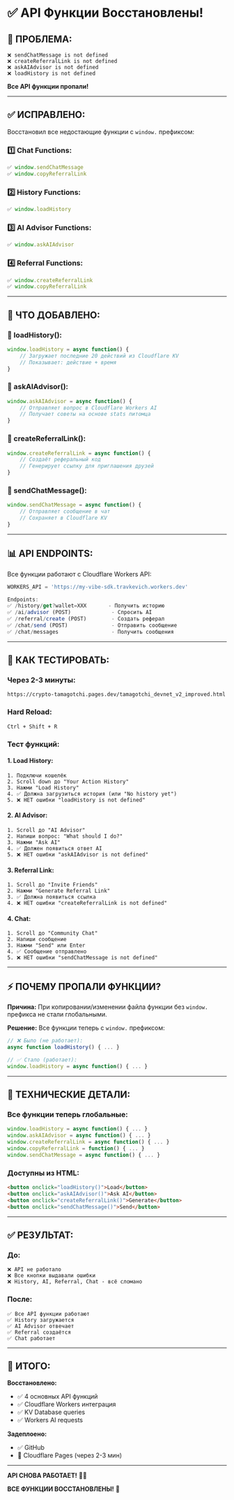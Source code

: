 # ✅ API Функции Восстановлены!

## 🐛 ПРОБЛЕМА:

```
❌ sendChatMessage is not defined
❌ createReferralLink is not defined
❌ askAIAdvisor is not defined
❌ loadHistory is not defined
```

**Все API функции пропали!**

---

## ✅ ИСПРАВЛЕНО:

Восстановил все недостающие функции с `window.` префиксом:

### 1️⃣ **Chat Functions:**
```javascript
✅ window.sendChatMessage
✅ window.copyReferralLink
```

### 2️⃣ **History Functions:**
```javascript
✅ window.loadHistory
```

### 3️⃣ **AI Advisor Functions:**
```javascript
✅ window.askAIAdvisor
```

### 4️⃣ **Referral Functions:**
```javascript
✅ window.createReferralLink
✅ window.copyReferralLink
```

---

## 🔧 ЧТО ДОБАВЛЕНО:

### **📜 loadHistory():**
```javascript
window.loadHistory = async function() {
    // Загружает последние 20 действий из Cloudflare KV
    // Показывает: действие + время
}
```

### **🤖 askAIAdvisor():**
```javascript
window.askAIAdvisor = async function() {
    // Отправляет вопрос в Cloudflare Workers AI
    // Получает советы на основе stats питомца
}
```

### **🎁 createReferralLink():**
```javascript
window.createReferralLink = async function() {
    // Создаёт реферальный код
    // Генерирует ссылку для приглашения друзей
}
```

### **💬 sendChatMessage():**
```javascript
window.sendChatMessage = async function() {
    // Отправляет сообщение в чат
    // Сохраняет в Cloudflare KV
}
```

---

## 📊 API ENDPOINTS:

Все функции работают с Cloudflare Workers API:

```javascript
WORKERS_API = 'https://my-vibe-sdk.travkevich.workers.dev'

Endpoints:
✅ /history/get?wallet=XXX       - Получить историю
✅ /ai/advisor (POST)             - Спросить AI
✅ /referral/create (POST)        - Создать реферал
✅ /chat/send (POST)              - Отправить сообщение
✅ /chat/messages                 - Получить сообщения
```

---

## 🧪 КАК ТЕСТИРОВАТЬ:

### **Через 2-3 минуты:**
```
https://crypto-tamagotchi.pages.dev/tamagotchi_devnet_v2_improved.html
```

### **Hard Reload:**
```
Ctrl + Shift + R
```

### **Тест функций:**

#### **1. Load History:**
```
1. Подключи кошелёк
2. Scroll down до "Your Action History"
3. Нажми "Load History"
4. ✅ Должна загрузиться история (или "No history yet")
5. ❌ НЕТ ошибки "loadHistory is not defined"
```

#### **2. AI Advisor:**
```
1. Scroll до "AI Advisor"
2. Напиши вопрос: "What should I do?"
3. Нажми "Ask AI"
4. ✅ Должен появиться ответ AI
5. ❌ НЕТ ошибки "askAIAdvisor is not defined"
```

#### **3. Referral Link:**
```
1. Scroll до "Invite Friends"
2. Нажми "Generate Referral Link"
3. ✅ Должна появиться ссылка
4. ❌ НЕТ ошибки "createReferralLink is not defined"
```

#### **4. Chat:**
```
1. Scroll до "Community Chat"
2. Напиши сообщение
3. Нажми "Send" или Enter
4. ✅ Сообщение отправлено
5. ❌ НЕТ ошибки "sendChatMessage is not defined"
```

---

## ⚡ ПОЧЕМУ ПРОПАЛИ ФУНКЦИИ?

**Причина:** При копировании/изменении файла функции без `window.` префикса не стали глобальными.

**Решение:** Все функции теперь с `window.` префиксом:

```javascript
// ❌ Было (не работает):
async function loadHistory() { ... }

// ✅ Стало (работает):
window.loadHistory = async function() { ... }
```

---

## 📝 ТЕХНИЧЕСКИЕ ДЕТАЛИ:

### **Все функции теперь глобальные:**

```javascript
window.loadHistory = async function() { ... }
window.askAIAdvisor = async function() { ... }
window.createReferralLink = async function() { ... }
window.copyReferralLink = function() { ... }
window.sendChatMessage = async function() { ... }
```

### **Доступны из HTML:**

```html
<button onclick="loadHistory()">Load</button>
<button onclick="askAIAdvisor()">Ask AI</button>
<button onclick="createReferralLink()">Generate</button>
<button onclick="sendChatMessage()">Send</button>
```

---

## ✅ РЕЗУЛЬТАТ:

### **До:**
```
❌ API не работало
❌ Все кнопки выдавали ошибки
❌ History, AI, Referral, Chat - всё сломано
```

### **После:**
```
✅ Все API функции работают
✅ History загружается
✅ AI Advisor отвечает
✅ Referral создаётся
✅ Chat работает
```

---

## 🎉 ИТОГО:

**Восстановлено:**
- ✅ 4 основных API функций
- ✅ Cloudflare Workers интеграция
- ✅ KV Database queries
- ✅ Workers AI requests

**Задеплоено:**
- ✅ GitHub
- 🔄 Cloudflare Pages (через 2-3 мин)

---

**API СНОВА РАБОТАЕТ!** 🚀✅

**ВСЕ ФУНКЦИИ ВОССТАНОВЛЕНЫ!** 🎉


